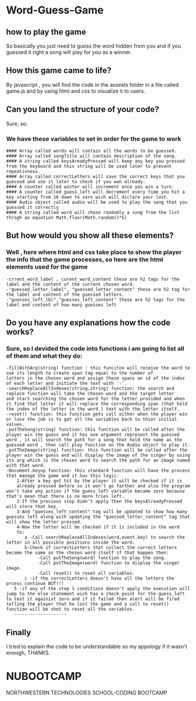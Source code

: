 # Word-Guess-Game
## how to play the game
So basically you just need to guess the word hidden from you
and if you guessed it right a song will play for you as a winner.
## How this game came to life?
By javascript , you will find the code in the assests folder in a file called game.js and 
by using html and css to visualize it to users.
## Can you land the structure of your code?
Sure, so:
### We have these variables to set in order for the game to work
    #### Array called words will contain all the words to be guessed.
    #### Array called songTitle will contain description of the song.
    #### A string called keysAreadyPressed will keep any key you pressed from the keyboard and this string will be used later to prevent
    repeativness.
    #### Array called correctLetters will save the correct keys that you 
    guessed and use it later to check if you won already.
    #### A counter called winter will increment once you win a turn.
    #### A counter called guess_left will decrement every time you hit a key starting from 16 down to zero wich will diclare your lost.
    #### Audio object called audio will be used to play the song that you
    guessed it correctly
    #### A string called word will chose randomly a song from the list throgh an equation Math.floor(Math.random()*5)
## But how would you show all these elements?
### Well , here where html and css take place to show the player the info that the game processes, so here are the html elements used for the game
    -crrent_word_label , curent_word_content these are h2 tags for the label and the content of the current chosen word.
    -"guessed_letter_label", "guessed_letter_content" these are h2 tag for the label and content of the guessed letters.
    -"guesses_left_lbl","guesses_left_content" these are h2 tags for the label and content of how many guesses left 
## Do you have any explanations how the code works?
### Sure, so I devided the code into functions i am going to list all of them and what they do:
    -fillWithArg(string) function : this funciton will receive the word to use its length to create span tag equal to the number of 
    letters in the chosen word and assign these spans an id of the index of each letter and initiate the text with '-'.
    -searchReplaceAllIndexes(string,string) function: the search and replace function will take the chosen word and the target letter
    and start searching the chosen word for the letter provided and when it find that letter it will replace the corresponding span (that hold the index of the letter in the word ) text with the letter itself.
    -reset() function: this function gets call either when the player win or lose the job is to get all the variables back to thier initial values.
    -putTheSong(string) function: this function will be called after the player win the guess and it has one argument represent the guessed word , it will search the path for a song that hold the name as the guessed word , then call play function on the Audio object to play it.
    -putTheImage(string) function: this function will be called after the player win the guess and will display the image of the singer by using its arg which is the chosen word to search the path for an image named with that word.
    -Document.keyup function: this standard function will have the process that manage the game and it has this logic:
        1-After a key got hit by the player it will be checked if it is
        already pressed before so it won't go farther and also the program won't take any action if the guess_left variable became zero because that's mean that there is no more tries left.
        2-If the previous step didn't apply then the keysAlreadyPressed will store that key.
        3-And "guesses_left_content" tag will be updated to show how many guesses left along with updating the "guessed_letter_content" tag that will show the letter pressed.
        4-Now the letter will be checked if it is included in the word 
        to:
           a -Call searchReplaceAllIndexes(word,event.key) to search the letter in all possible positions inside the word.
           b-Check if correctLetters that collect the correct letters became the same as the chosen word itself if that happen then:
                -Call putTheSong(word) function to play the song.
                -Call putTheImage(word) function to display the singer image.
                -Call reset() to reset all variables.
           c -if the correctLetters doesn't have all the letters the prcess continue BUT!!!
       5 -if any of the step 1 conditions doesn't apply the execution will jump to the else statement wich has a check point for the guess_left to test it againist zero and if it failed then alert will be fired telling the player that he lost the game and a call to reset() function will be shot to reset all the variables.
       --------------------
## Finally
I tried to explain the code to be understandable so my appology if it wasn't enough, THANKS.
# NUBOOTCAMP
NORTHWESTERN TECHNOLOGIES SCHOOL-CODING BOOTCAMP
